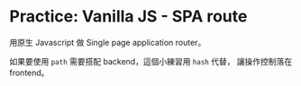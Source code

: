 Practice: Vanilla JS - SPA route
===

用原生 Javascript 做 Single page application router。

如果要使用 `path` 需要搭配 backend，這個小練習用 `hash` 代替，
讓操作控制落在 frontend。
